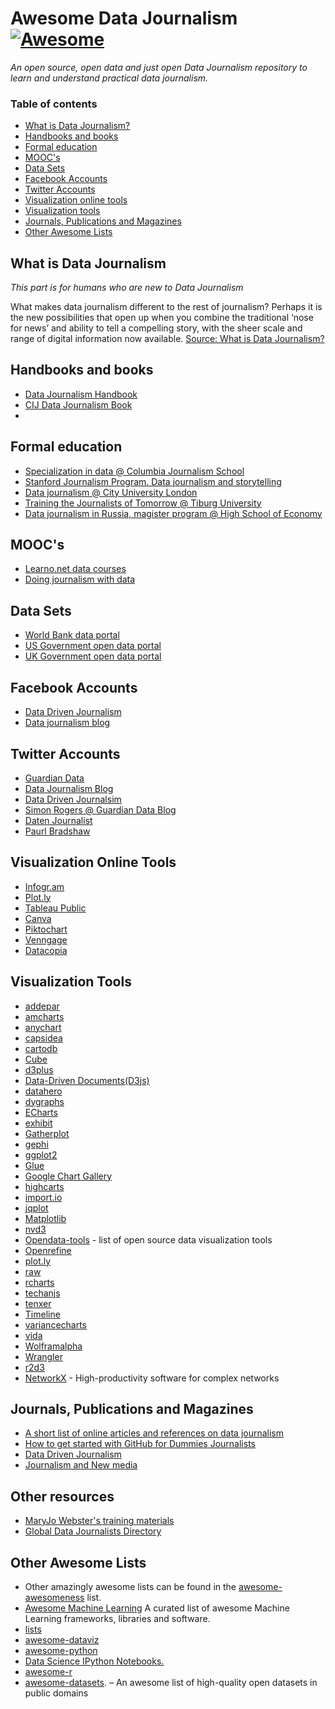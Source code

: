 # Awesome Data Journalism [![Awesome](https://cdn.rawgit.com/sindresorhus/awesome/d7305f38d29fed78fa85652e3a63e154dd8e8829/media/badge.svg)](https://github.com/sindresorhus/awesome)


*An open source, open data and just open Data Journalism repository to learn and understand practical data journalism.*

### Table of contents

* [What is Data Journalism?](#what-is-data-journalism)
* [Handbooks and books](#handbooks-and-books)
* [Formal education](#formal-education)
* [MOOC's](#moocs)
* [Data Sets ](#data-sets)
* [Facebook Accounts](#facebook-accounts)
* [Twitter Accounts ](#twitter-accounts )
* [Visualization online tools](#visualization-online-tools)
* [Visualization tools](#visualization-tools)
* [Journals, Publications and Magazines](#journals-publications-and-magazines)
* [Other Awesome Lists](#other-awesome-lists)


## What is Data Journalism

*This part is for humans who are new to Data Journalism*

What makes data journalism different to the rest of journalism? Perhaps it is the new possibilities that open up when you combine the traditional ‘nose for news’ and ability to tell a compelling story, with the sheer scale and range of digital information now available. [Source: What is Data Journalism?](http://datajournalismhandbook.org/1.0/en/introduction_0.html)


## Handbooks and books
 * [Data Journalism Handbook](http://datajournalismhandbook.org/)
 * [CIJ Data Journalism Book](http://www.tcij.org/sites/default/files/u4/Data%20Journalism%20Book.pdf)
 * 


## Formal education
 * [Specialization in data @ Columbia Journalism School](http://www.journalism.columbia.edu/page/1077-specialization-in-data/936)
 * [Stanford Journalism Program. Data journalism and storytelling](http://journalism.stanford.edu/)
 * [Data journalism @ City University London](http://www.city.ac.uk/arts-social-sciences/modules/data-journalism-data)
 * [Training the Journalists of Tomorrow @ Tiburg University](https://www.tilburguniversity.edu/education/masters-programmes/data-journalism/)
 * [Data journalism in Russia, magister program @ High School of Economy](http://www.hse.ru/ma/datajourn/)

## MOOC's
 * [Learno.net data courses](http://learno.net/courses)
 * [Doing journalism with data](https://www.canvas.net/courses/doing-journalism-with-data)


## Data Sets
 * [World Bank data portal](http://data.worldbank.org)
 * [US Government open data portal](http://data.gov)
 * [UK Government open data portal](http://data.gov.uk)

## Facebook Accounts
 * [Data Driven Journalism](https://www.facebook.com/data.driven.journalism/)
 * [Data journalism blog](https://www.facebook.com/datajournalismblog)


## Twitter Accounts
* [Guardian Data](https://twitter.com/GuardianData)
* [Data Journalism Blog](https://twitter.com/Data_Blog)
* [Data Driven Journalsim](https://twitter.com/ddjournalism)
* [Simon Rogers @ Guardian Data Blog](https://twitter.com/smfrogers)
* [Daten Journalist](https://twitter.com/datenjournalist)
* [Paurl Bradshaw](https://twitter.com/paulbradshaw)
 

## Visualization Online Tools
 * [Infogr.am](https://infogr.am/)
 * [Plot.ly](http://plot.ly)
 * [Tableau Public](https://public.tableau.com)
 * [Canva](https://www.canva.com/create/infographics/)
 * [Piktochart](http://piktochart.com/)
 * [Venngage](https://venngage.com/)
 * [Datacopia](http://www.datacopia.com/)
 
## Visualization Tools
 
 * [addepar](http://addepar.github.io/#/ember-charts/overview)
 * [amcharts](http://www.amcharts.com/)
 * [anychart](http://www.anychart.com/home/)
 * [capsidea](https://capsidea.com/)
 * [cartodb](http://cartodb.github.io/odyssey.js/)
 * [Cube](http://square.github.io/cube/)
 * [d3plus](http://d3plus.org/)
 * [Data-Driven Documents(D3js)](http://d3js.org/)
 * [datahero](https://datahero.com/)
 * [dygraphs](http://dygraphs.com/)
 * [ECharts](http://echarts.baidu.com/index-en.html)
 * [exhibit](http://www.simile-widgets.org/exhibit/)
 * [Gatherplot](http://www.gatherplot.org/)
 * [gephi](http://gephi.github.io/)
 * [ggplot2](http://ggplot2.org/)
 * [Glue](http://www.glueviz.org/en/latest/)
 * [Google Chart Gallery](https://developers.google.com/chart/interactive/docs/gallery)
 * [highcarts](http://www.highcharts.com/)
 * [import.io](https://import.io/)
 * [jqplot](http://www.jqplot.com/)
 * [Matplotlib](http://matplotlib.org/)
 * [nvd3](http://nvd3.org/)
 * [Opendata-tools](http://opendata-tools.org/en/visualization/) - list of open source data visualization tools
 * [Openrefine](http://openrefine.org/)
 * [plot.ly](https://plot.ly/)
 * [raw](http://raw.densitydesign.org/)
 * [rcharts](http://rcharts.io/)
 * [techanjs](http://techanjs.org/)
 * [tenxer](http://tenxer.github.io/xcharts/)
 * [Timeline](http://timeline.knightlab.com/)
 * [variancecharts](https://variancecharts.com/index.html)
 * [vida](https://vida.io/)
 * [Wolframalpha](http://www.wolframalpha.com/)
 * [Wrangler](http://vis.stanford.edu/wrangler/)
 * [r2d3](http://www.r2d3.us/visual-intro-to-machine-learning-part-1/)
 * [NetworkX](https://networkx.github.io/) - High-productivity software for complex networks


## Journals, Publications and Magazines
 * [A short list of online articles and references on data journalism](http://www.smalldatajournalism.com/readings/)
 * [How to get started with GitHub for Dummies Journalists](http://www.interhacktives.com/2015/05/04/how-to-get-started-with-github-for-dummies-journalists/) 
 * [Data Driven Journalism](http://datadrivenjournalism.net/)
 * [Journalism and New media](https://cartodb.com/solutions/journalism/)

## Other resources
 * [MaryJo Webster's training materials](https://mjwebster.github.io/DataJ/)
 * [Global Data Journalists Directory](https://jplusplus.github.io/global-directory/)

## Other Awesome Lists

 - Other amazingly awesome lists can be found in the [awesome-awesomeness](https://github.com/bayandin/awesome-awesomeness) list.
 - [Awesome Machine Learning](https://github.com/josephmisiti/awesome-machine-learning) A curated list of awesome Machine Learning frameworks, libraries and software.
 - [lists](https://github.com/jnv/lists)
 - [awesome-dataviz](https://github.com/fasouto/awesome-dataviz)
 - [awesome-python](https://github.com/vinta/awesome-python)
 - [Data Science IPython Notebooks.](https://github.com/donnemartin/data-science-ipython-notebooks)
 - [awesome-r](https://github.com/qinwf/awesome-R)
 - [awesome-datasets](https://github.com/caesar0301/awesome-public-datasets). – An awesome list of high-quality open datasets in public domains
